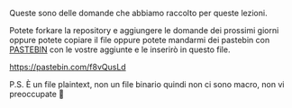 Queste sono delle domande che abbiamo raccolto per queste lezioni.

Potete forkare la repository e aggiungere le domande dei prossimi giorni oppure potete copiare il file oppure potete mandarmi dei pastebin con
[PASTEBIN](https://pastebin.com) con le vostre aggiunte e le inserirò in questo file.

https://pastebin.com/f8vQusLd

P.S. È un file plaintext, non un file binario quindi non ci sono macro, non vi preoccupate 🤣
